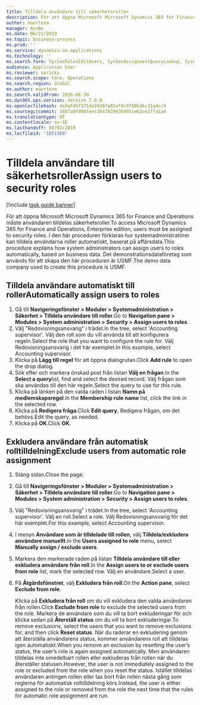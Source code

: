 ```yaml
---
title: Tilldela användare till säkerhetsroller
description: För att öppna Microsoft Microsoft Dynamics 365 for Finance and Operations måste användaren tilldelas säkerhetsroller.
author: maertenm
manager: AnnBe
ms.date: 06/21/2019
ms.topic: business-process
ms.prod: ''
ms.service: dynamics-ax-applications
ms.technology: ''
ms.search.form: SysSecRolesEditUsers, SysSecAssignmentQueryLookup, SysQueryForm, SysSecRoleExcludeUsers
audience: Application User
ms.reviewer: sericks
ms.search.scope: Core, Operations
ms.search.region: Global
ms.author: maertenm
ms.search.validFrom: 2016-06-30
ms.dyn365.ops.version: Version 7.0.0
ms.openlocfilehash: 4c0afd0f5754e59307a82af9c9700b36c31edcc4
ms.sourcegitcommit: 16bfa0fd08feec1647829630401ce62ce2ffa1a4
ms.translationtype: HT
ms.contentlocale: sv-SE
ms.lasthandoff: 08/02/2019
ms.locfileid: "1851369"
---
```

# <a name="assign-users-to-security-roles"></a><span data-ttu-id="c8060-103">Tilldela användare till säkerhetsroller</span><span class="sxs-lookup"><span data-stu-id="c8060-103">Assign users to security roles</span></span>

[!include [task guide banner](../../includes/task-guide-banner.md)]

<span data-ttu-id="c8060-104">För att öppna Microsoft Microsoft Dynamics 365 for Finance and Operations måste användaren tilldelas säkerhetsroller.</span><span class="sxs-lookup"><span data-stu-id="c8060-104">To access Microsoft Dynamics 365 for Finance and Operations, Enterprise edition, users must be assigned to security roles.</span></span> <span data-ttu-id="c8060-105">I den här proceduren förklaras hur systemadministratörer kan tilldela användarna roller automatiskt, baserat på affärsdata.</span><span class="sxs-lookup"><span data-stu-id="c8060-105">This procedure explains how system administrators can assign users to roles automatically, based on business data.</span></span> <span data-ttu-id="c8060-106">Det demonstrationsdataföretag som används för att skapa den här proceduren är USMF.</span><span class="sxs-lookup"><span data-stu-id="c8060-106">The demo data company used to create this procedure is USMF.</span></span>


## <a name="automatically-assign-users-to-roles"></a><span data-ttu-id="c8060-107">Tilldela användare automatiskt till roller</span><span class="sxs-lookup"><span data-stu-id="c8060-107">Automatically assign users to roles</span></span>
1. <span data-ttu-id="c8060-108">Gå till **Navigeringsfönster > Moduler > Systemadministration > Säkerhet > Tilldela användare till roller**.</span><span class="sxs-lookup"><span data-stu-id="c8060-108">Go to **Navigation pane > Modules > System administration > Security > Assign users to roles**.</span></span>
2. <span data-ttu-id="c8060-109">Välj "Redovisningsansvarig" i trädet.</span><span class="sxs-lookup"><span data-stu-id="c8060-109">In the tree, select 'Accounting supervisor'.</span></span> <span data-ttu-id="c8060-110">Välj den roll som du vill använda till att konfigurera regeln.</span><span class="sxs-lookup"><span data-stu-id="c8060-110">Select the role that you want to configure the rule for.</span></span> <span data-ttu-id="c8060-111">Välj Redovisningsansvarig i det här exemplet.</span><span class="sxs-lookup"><span data-stu-id="c8060-111">In this example, select Accounting supervisor.</span></span> 
3. <span data-ttu-id="c8060-112">Klicka på **Lägg till regel** för att öppna dialogrutan.</span><span class="sxs-lookup"><span data-stu-id="c8060-112">Click **Add rule** to open the drop dialog.</span></span>
4. <span data-ttu-id="c8060-113">Sök efter och markera önskad post från listan **Välj en frågan**.</span><span class="sxs-lookup"><span data-stu-id="c8060-113">In the **Select a query**list, find and select the desired record.</span></span> <span data-ttu-id="c8060-114">Välj frågan som ska användas till den här regeln.</span><span class="sxs-lookup"><span data-stu-id="c8060-114">Select the query to use for this rule.</span></span>  
5. <span data-ttu-id="c8060-115">Klicka på länken på den valda raden i listan **Namn på medlemskapsregel**.</span><span class="sxs-lookup"><span data-stu-id="c8060-115">In the **Membership rule name** list, click the link in the selected row.</span></span>
6. <span data-ttu-id="c8060-116">Klicka på **Redigera fråga**.</span><span class="sxs-lookup"><span data-stu-id="c8060-116">Click **Edit query**.</span></span> <span data-ttu-id="c8060-117">Redigera frågan, om det behövs.</span><span class="sxs-lookup"><span data-stu-id="c8060-117">Edit the query, as needed.</span></span>  
7. <span data-ttu-id="c8060-118">Klicka på **OK**.</span><span class="sxs-lookup"><span data-stu-id="c8060-118">Click **OK**.</span></span>

## <a name="exclude-users-from-automatic-role-assignment"></a><span data-ttu-id="c8060-119">Exkludera användare från automatisk rolltilldelning</span><span class="sxs-lookup"><span data-stu-id="c8060-119">Exclude users from automatic role assignment</span></span>
1. <span data-ttu-id="c8060-120">Stäng sidan.</span><span class="sxs-lookup"><span data-stu-id="c8060-120">Close the page.</span></span>
2. <span data-ttu-id="c8060-121">Gå till **Navigeringsfönster > Moduler > Systemadministration > Säkerhet > Tilldela användare till roller**.</span><span class="sxs-lookup"><span data-stu-id="c8060-121">Go to **Navigation pane > Modules > System administration > Security > Assign users to roles**.</span></span>
3. <span data-ttu-id="c8060-122">Välj "Redovisningsansvarig" i trädet.</span><span class="sxs-lookup"><span data-stu-id="c8060-122">In the tree, select 'Accounting supervisor'.</span></span> <span data-ttu-id="c8060-123">Välj en roll.</span><span class="sxs-lookup"><span data-stu-id="c8060-123">Select a role.</span></span> <span data-ttu-id="c8060-124">Välj Redovisningsansvarig för det här exemplet.</span><span class="sxs-lookup"><span data-stu-id="c8060-124">For this example, select Accounting supervisor.</span></span>  
4. <span data-ttu-id="c8060-125">I menyn **Användare som är tilldelade till rollen**, välj **Tilldela/exkludera användare manuellt**.</span><span class="sxs-lookup"><span data-stu-id="c8060-125">In the **Users assigned to role** menu, select **Manually assign / exclude users**.</span></span>
5. <span data-ttu-id="c8060-126">Markera den markerade raden på listan **Tilldela användare till eller exkludera användare från roll**.</span><span class="sxs-lookup"><span data-stu-id="c8060-126">In the **Assign users to or exclude users from role** list, mark the selected row.</span></span> <span data-ttu-id="c8060-127">Välj en användare.</span><span class="sxs-lookup"><span data-stu-id="c8060-127">Select a user.</span></span>  
6. <span data-ttu-id="c8060-128">På **Åtgärdsfönstret**, välj **Exkludera från roll**.</span><span class="sxs-lookup"><span data-stu-id="c8060-128">On the **Action pane**, select **Exclude from role**.</span></span>
    
    <span data-ttu-id="c8060-129">Klicka på **Exkludera från roll** om du vill exkludera den valda användaren från rollen.</span><span class="sxs-lookup"><span data-stu-id="c8060-129">Click **Exclude from role** to exclude the selected users from the role.</span></span> <span data-ttu-id="c8060-130">Markera de användare som du vill ta bort exkluderingar för och klicka sedan på **Återställ status** om du vill ta bort exkluderingar.</span><span class="sxs-lookup"><span data-stu-id="c8060-130">To remove exclusions, select the users that you want to remove exclusions for, and then click **Reset status**.</span></span> <span data-ttu-id="c8060-131">När du raderar en exkludering genom att återställa användarens status, kommer användarens roll att tilldelas igen automatiskt.</span><span class="sxs-lookup"><span data-stu-id="c8060-131">When you remove an exclusion by resetting the user’s status, the user’s role is again assigned automatically.</span></span> <span data-ttu-id="c8060-132">Men användaren tilldelas inte omedelbart rollen eller exkluderas från rollen när du återställer statusen.</span><span class="sxs-lookup"><span data-stu-id="c8060-132">However, the user is not immediately assigned to the role or excluded from the role when you reset the status.</span></span> <span data-ttu-id="c8060-133">Istället tilldelas användaren antingen rollen eller tas bort från rollen nästa gång som reglerna för automatisk rolltilldelning körs.</span><span class="sxs-lookup"><span data-stu-id="c8060-133">Instead, the user is either assigned to the role or removed from the role the next time that the rules for automatic role assignment are run.</span></span>  
